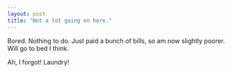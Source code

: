 ```yaml
---
layout: post
title: "Not a lot going on here."
---
```

Bored. Nothing to do. Just paid a bunch of bills, so am now slightly poorer.
Will go to bed I think.

Ah, I forgot! Laundry!

